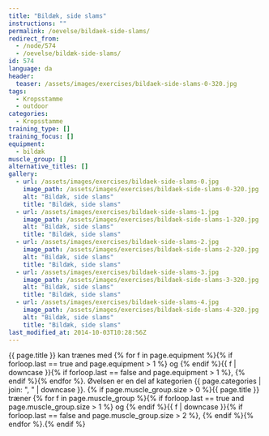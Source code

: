 ```yaml
---
title: "Bildæk, side slams"
instructions: ""
permalink: /oevelse/bildaek-side-slams/
redirect_from:
  - /node/574
  - /oevelse/bildæk-side-slams/
id: 574
language: da
header:
  teaser: /assets/images/exercises/bildaek-side-slams-0-320.jpg
tags:
  - Kropsstamme
  - outdoor
categories:
  - Kropsstamme
training_type: []
training_focus: []
equipment:
  - bildæk
muscle_group: []
alternative_titles: []
gallery:
  - url: /assets/images/exercises/bildaek-side-slams-0.jpg
    image_path: /assets/images/exercises/bildaek-side-slams-0-320.jpg
    alt: "Bildæk, side slams"
    title: "Bildæk, side slams"
  - url: /assets/images/exercises/bildaek-side-slams-1.jpg
    image_path: /assets/images/exercises/bildaek-side-slams-1-320.jpg
    alt: "Bildæk, side slams"
    title: "Bildæk, side slams"
  - url: /assets/images/exercises/bildaek-side-slams-2.jpg
    image_path: /assets/images/exercises/bildaek-side-slams-2-320.jpg
    alt: "Bildæk, side slams"
    title: "Bildæk, side slams"
  - url: /assets/images/exercises/bildaek-side-slams-3.jpg
    image_path: /assets/images/exercises/bildaek-side-slams-3-320.jpg
    alt: "Bildæk, side slams"
    title: "Bildæk, side slams"
  - url: /assets/images/exercises/bildaek-side-slams-4.jpg
    image_path: /assets/images/exercises/bildaek-side-slams-4-320.jpg
    alt: "Bildæk, side slams"
    title: "Bildæk, side slams"
last_modified_at: 2014-10-03T10:28:56Z
---
```


{{ page.title }} kan trænes med {% for f in page.equipment %}{% if forloop.last == true and page.equipment > 1 %} og {% endif %}{{ f | downcase  }}{% if forloop.last == false and page.equipment > 1 %}, {% endif %}{% endfor %}. Øvelsen er en del af kategorien {{ page.categories | join: ", " | downcase }}. {% if page.muscle_group.size > 0 %}{{ page.title }} træner {% for f in page.muscle_group %}{% if forloop.last == true and page.muscle_group.size > 1 %} og {% endif %}{{ f | downcase }}{% if forloop.last == false and page.muscle_group.size > 2 %}, {% endif %}{% endfor %}.{% endif %}
